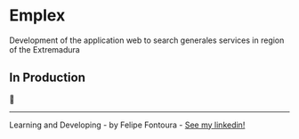 # Emplex
 
Development of the application web to search generales services in region of the Extremadura

## In Production 
:construction:

------
Learning and Developing - by Felipe Fontoura - [See my linkedin!](https://www.linkedin.com/in/fontourafelipe/) 
